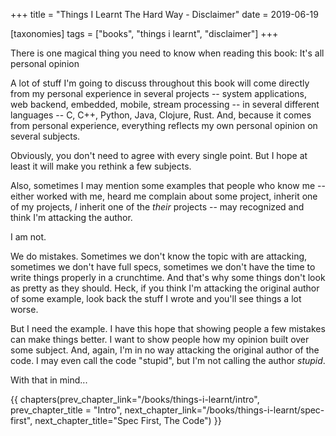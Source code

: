 +++
title = "Things I Learnt The Hard Way - Disclaimer"
date = 2019-06-19

[taxonomies]
tags = ["books", "things i learnt", "disclaimer"]
+++

There is one magical thing you need to know when reading this book: It's all
personal opinion

<!-- more -->

A lot of stuff I'm going to discuss throughout this book will come directly
from my personal experience in several projects -- system applications, web
backend, embedded, mobile, stream processing -- in several different languages
-- C, C++, Python, Java, Clojure, Rust. And, because it comes from personal
experience, everything reflects my own personal opinion on several subjects.

Obviously, you don't need to agree with every single point. But I hope at
least it will make you rethink a few subjects.

Also, sometimes I may mention some examples that people who know me -- either
worked with me, heard me complain about some project, inherit one of my
projects, _I_ inherit one of the _their_ projects -- may recognized and think
I'm attacking the author.

I am not.

We do mistakes. Sometimes we don't know the topic with are attacking,
sometimes we don't have full specs, sometimes we don't have the time to write
things properly in a crunchtime. And that's why some things don't look as
pretty as they should. Heck, if you think I'm attacking the original author of
some example, look back the stuff I wrote and you'll see things a lot worse.

But I need the example. I have this hope that showing people a few mistakes
can make things better. I want to show people how my opinion built over
some subject. And, again, I'm in no way attacking the original author of the
code. I may even call the code "stupid", but I'm not calling the author
_stupid_.

With that in mind...

{{ chapters(prev_chapter_link="/books/things-i-learnt/intro", prev_chapter_title = "Intro", next_chapter_link="/books/things-i-learnt/spec-first", next_chapter_title="Spec First, The Code") }}

